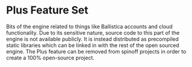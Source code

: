 # Plus Feature Set

Bits of the engine related to things like Ballistica accounts and cloud
functionality. Due to its sensitive nature, source code to this part of the
engine is not available publicly. It is instead distributed as precompiled
static libraries which can be linked in with the rest of the open sourced
engine. The Plus feature can be removed from spinoff projects in order to create
a 100% open-source project.
